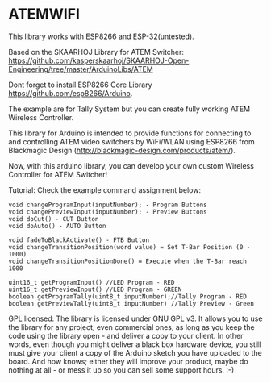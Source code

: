 # ATEMWIFI
This library works with ESP8266 and ESP-32(untested). 

Based on the SKAARHOJ Library for ATEM Switcher:
https://github.com/kasperskaarhoj/SKAARHOJ-Open-Engineering/tree/master/ArduinoLibs/ATEM

Dont forget to install ESP8266 Core Library https://github.com/esp8266/Arduino.

The example are for Tally System but you can create fully working ATEM Wireless Controller.
	
This library for Arduino is intended to provide functions for connecting to and controlling ATEM video switchers by WiFi/WLAN using ESP8266 from Blackmagic Design (http://blackmagic-design.com/products/atem/).

Now, with this arduino library, you can develop your own custom Wireless Controller for ATEM Switcher!

Tutorial:
Check the example command assignment below:

	void changeProgramInput(inputNumber); - Program Buttons
	void changePreviewInput(inputNumber); - Preview Buttons
	void doCut() - CUT Button
	void doAuto() - AUTO Button

	void fadeToBlackActivate() - FTB Button
	void changeTransitionPosition(word value) = Set T-Bar Position (0 - 1000)
	void changeTransitionPositionDone() = Execute when the T-Bar reach 1000
	
	uint16_t getProgramInput() //LED Program - RED
	uint16_t getPreviewInput() //LED Program - GREEN
	boolean getProgramTally(uint8_t inputNumber);//Tally Program - RED
	boolean getPreviewTally(uint8_t inputNumber) //Tally Preview - Green
 	

GPL licensed:
The library is licensed under GNU GPL v3. It allows you to use the library for any project, even commercial ones, as long as you keep the code using the library open - and deliver a copy to your client. In other words, even though you might deliver a black box hardware device, you still must give your client a copy of the Arduino sketch you have uploaded to the board. And how knows; either they will improve your product, maybe do nothing at all - or mess it up so you can sell some support hours. :-)


